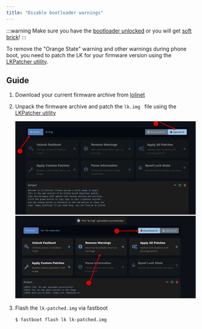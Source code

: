 ```yaml
---
title: "Disable bootloader warnings"
---
```


:::warning
Make sure you have the [bootloader unlocked](../dev/bootloader.md) or you will get [soft brick](../info/softbrick.md)!
:::

To remove the "Orange State" warning and other warnings during phone boot, you need to patch the LK for your firmware version using the [LKPatcher utility](https://lkpatcher.r0rt1z2.com/).

## Guide
1. Download your current firmware archive from [lolinet](https://mirrors.lolinet.com/firmware/lenomola/2023/penangf/official/)
2. Unpack the firmware archive and patch the ```lk.img ``` file using the [LKPatcher utility](https://lkpatcher.r0rt1z2.com/)

    ![1.png](../../static/assets/disable-bootloader-warnings/1.png)
    ![2.png](../../static/assets/disable-bootloader-warnings/2.png)

3. Flash the ```lk-patched.img``` via fastboot
    ```shell
    $ fastboot flash lk lk-patched.img
    ```